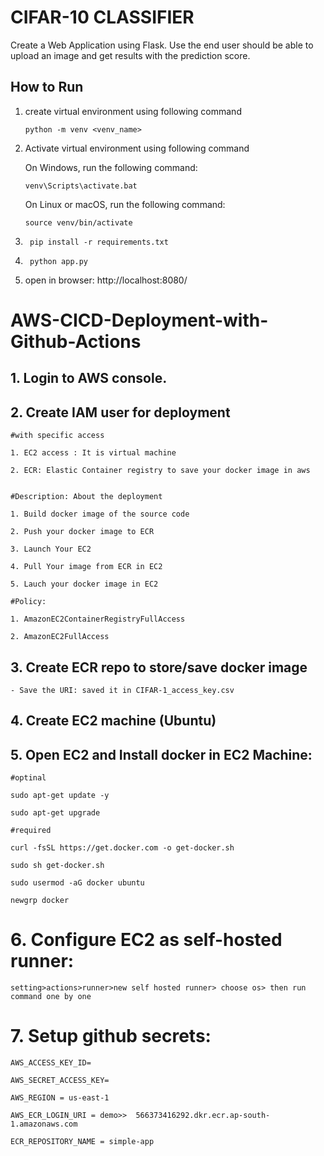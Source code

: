 # CIFAR-10 CLASSIFIER

Create a Web Application using Flask. Use the end user should be able
to upload an image and get results with the prediction score.

## How to Run

1. create virtual environment using following command
	```
	python -m venv <venv_name>
	```
2. Activate virtual environment using following command

	On Windows, run the following command:
	```
	venv\Scripts\activate.bat
	```

	On Linux or macOS, run the following command:
	```
	source venv/bin/activate
	```
3. ```
	pip install -r requirements.txt
	```
4. ```
	python app.py
	```
5. open in browser: http://localhost:8080/


#
#


# AWS-CICD-Deployment-with-Github-Actions

## 1. Login to AWS console.

## 2. Create IAM user for deployment

	#with specific access

	1. EC2 access : It is virtual machine

	2. ECR: Elastic Container registry to save your docker image in aws


	#Description: About the deployment

	1. Build docker image of the source code

	2. Push your docker image to ECR

	3. Launch Your EC2 

	4. Pull Your image from ECR in EC2

	5. Lauch your docker image in EC2

	#Policy:

	1. AmazonEC2ContainerRegistryFullAccess

	2. AmazonEC2FullAccess

	
## 3. Create ECR repo to store/save docker image
    - Save the URI: saved it in CIFAR-1_access_key.csv

	
## 4. Create EC2 machine (Ubuntu) 

## 5. Open EC2 and Install docker in EC2 Machine:
	
	
	#optinal

	sudo apt-get update -y

	sudo apt-get upgrade 
	
	#required

	curl -fsSL https://get.docker.com -o get-docker.sh

	sudo sh get-docker.sh

	sudo usermod -aG docker ubuntu

	newgrp docker
	
# 6. Configure EC2 as self-hosted runner:
    setting>actions>runner>new self hosted runner> choose os> then run command one by one


# 7. Setup github secrets:

    AWS_ACCESS_KEY_ID=

    AWS_SECRET_ACCESS_KEY=

    AWS_REGION = us-east-1

    AWS_ECR_LOGIN_URI = demo>>  566373416292.dkr.ecr.ap-south-1.amazonaws.com

    ECR_REPOSITORY_NAME = simple-app